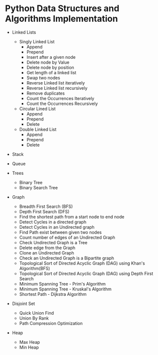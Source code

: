 # Python Data Structures and Algorithms Implementation
 * Linked Lists
     - Singly Linked List
        * Append 
        * Prepend
        * Insert after a given node
        * Delete node by Value
        * Delete node by position
        * Get length of a linked list
        * Swap two nodes
        * Reverse Linked list iteratively 
        * Reverse Linked list recursively 
        * Remove duplicates
        * Count the Occurrences Iteratively
        * Count the Occurrences Recursively
     - Circular Lined List
        * Append 
        * Prepend
        * Delete
     - Double Linked List
         * Append 
         * Prepend
         * Delete
    
 * Stack
 * Queue

 * Trees
    - Binary Tree
    - Binary Search Tree
   
 * Graph
    - Breadth First Search (BFS)
    - Depth First Search (DFS)
    - Find the shortest path from a start node to end node  
    - Detect Cycles in a directed graph
    - Detect Cycles in an Undirected graph
    - Find Path exist between given two nodes
    - Count number of edges of an Undirected Graph
    - Check Undirected Graph is a Tree
    - Delete edge from the Graph
    - Clone an Undirected Graph
    - Check an Undirected Graph is a Bipartite graph
    - Topological Sort of Directed Acyclic Graph (DAG) using Khan's Algorithm(BFS)
    - Topological Sort of Directed Acyclic Graph (DAG) using Depth First Search
    - Minimum Spanning Tree - Prim's Algorithm
    - Minimum Spanning Tree - Kruskal's Algorithm
    - Shortest Path - Dijkstra Algorithm

* Disjoint Set
    - Quick Union Find
    - Union By Rank
    - Path Compression Optimization
* Heap
    - Max Heap
    - Min Heap